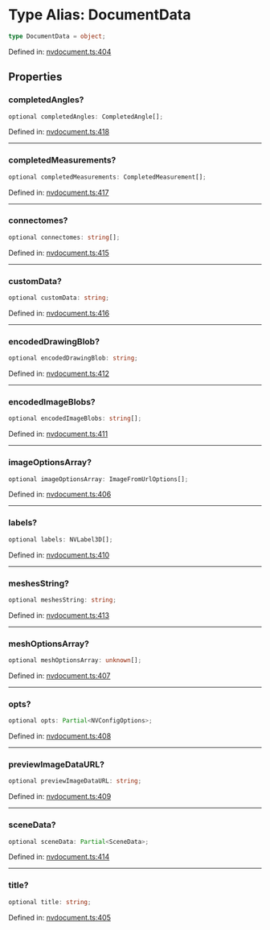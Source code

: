 # Type Alias: DocumentData

```ts
type DocumentData = object;
```

Defined in: [nvdocument.ts:404](https://github.com/niivue/niivue/blob/main/packages/niivue/src/nvdocument.ts#L404)

## Properties

### completedAngles?

```ts
optional completedAngles: CompletedAngle[];
```

Defined in: [nvdocument.ts:418](https://github.com/niivue/niivue/blob/main/packages/niivue/src/nvdocument.ts#L418)

---

### completedMeasurements?

```ts
optional completedMeasurements: CompletedMeasurement[];
```

Defined in: [nvdocument.ts:417](https://github.com/niivue/niivue/blob/main/packages/niivue/src/nvdocument.ts#L417)

---

### connectomes?

```ts
optional connectomes: string[];
```

Defined in: [nvdocument.ts:415](https://github.com/niivue/niivue/blob/main/packages/niivue/src/nvdocument.ts#L415)

---

### customData?

```ts
optional customData: string;
```

Defined in: [nvdocument.ts:416](https://github.com/niivue/niivue/blob/main/packages/niivue/src/nvdocument.ts#L416)

---

### encodedDrawingBlob?

```ts
optional encodedDrawingBlob: string;
```

Defined in: [nvdocument.ts:412](https://github.com/niivue/niivue/blob/main/packages/niivue/src/nvdocument.ts#L412)

---

### encodedImageBlobs?

```ts
optional encodedImageBlobs: string[];
```

Defined in: [nvdocument.ts:411](https://github.com/niivue/niivue/blob/main/packages/niivue/src/nvdocument.ts#L411)

---

### imageOptionsArray?

```ts
optional imageOptionsArray: ImageFromUrlOptions[];
```

Defined in: [nvdocument.ts:406](https://github.com/niivue/niivue/blob/main/packages/niivue/src/nvdocument.ts#L406)

---

### labels?

```ts
optional labels: NVLabel3D[];
```

Defined in: [nvdocument.ts:410](https://github.com/niivue/niivue/blob/main/packages/niivue/src/nvdocument.ts#L410)

---

### meshesString?

```ts
optional meshesString: string;
```

Defined in: [nvdocument.ts:413](https://github.com/niivue/niivue/blob/main/packages/niivue/src/nvdocument.ts#L413)

---

### meshOptionsArray?

```ts
optional meshOptionsArray: unknown[];
```

Defined in: [nvdocument.ts:407](https://github.com/niivue/niivue/blob/main/packages/niivue/src/nvdocument.ts#L407)

---

### opts?

```ts
optional opts: Partial<NVConfigOptions>;
```

Defined in: [nvdocument.ts:408](https://github.com/niivue/niivue/blob/main/packages/niivue/src/nvdocument.ts#L408)

---

### previewImageDataURL?

```ts
optional previewImageDataURL: string;
```

Defined in: [nvdocument.ts:409](https://github.com/niivue/niivue/blob/main/packages/niivue/src/nvdocument.ts#L409)

---

### sceneData?

```ts
optional sceneData: Partial<SceneData>;
```

Defined in: [nvdocument.ts:414](https://github.com/niivue/niivue/blob/main/packages/niivue/src/nvdocument.ts#L414)

---

### title?

```ts
optional title: string;
```

Defined in: [nvdocument.ts:405](https://github.com/niivue/niivue/blob/main/packages/niivue/src/nvdocument.ts#L405)
